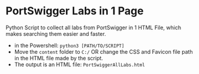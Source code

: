 # PortSwigger Labs in 1 Page
Python Script to collect all labs from PortSwigger in 1 HTML File, which makes searching them easier and faster.
- in the Powershell: `python3 [PATH/TO/SCRIPT]`
- Move the `content` folder to `C:/` OR change the CSS and Favicon file path in the HTML file made by the script.
- The output is an HTML file: `PortSwiggerAllLabs.html`
